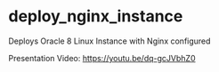 # deploy_nginx_instance
Deploys Oracle 8 Linux Instance with Nginx configured 

Presentation Video: https://youtu.be/dq-gcJVbhZ0
